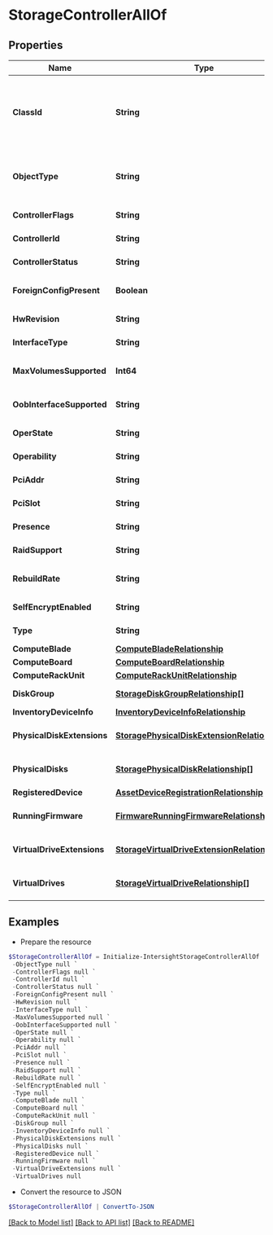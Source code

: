 # StorageControllerAllOf
## Properties

Name | Type | Description | Notes
------------ | ------------- | ------------- | -------------
**ClassId** | **String** | The fully-qualified name of the instantiated, concrete type. This property is used as a discriminator to identify the type of the payload when marshaling and unmarshaling data. | [default to "storage.Controller"]
**ObjectType** | **String** | The fully-qualified name of the instantiated, concrete type. The value should be the same as the &#39;ClassId&#39; property. | [default to "storage.Controller"]
**ControllerFlags** | **String** | The flags for the storage controller. | [optional] [readonly] 
**ControllerId** | **String** | The Id of the storage controller. | [optional] [readonly] 
**ControllerStatus** | **String** | The current status of controller. | [optional] [readonly] 
**ForeignConfigPresent** | **Boolean** | Storage controller has detected disks in foreign config. | [optional] 
**HwRevision** | **String** | The hardware revision of controller. | [optional] [readonly] 
**InterfaceType** | **String** | Interface types are Sas, Sata, PCH. | [optional] 
**MaxVolumesSupported** | **Int64** | Maximum virtual drives that can be created on this Storage Controller. | [optional] 
**OobInterfaceSupported** | **String** | The CIMC support for out-of-band configuration of controller. | [optional] [readonly] 
**OperState** | **String** | The current operational state of controller. | [optional] [readonly] 
**Operability** | **String** | Operability state of the storage controller. | [optional] [readonly] 
**PciAddr** | **String** | The current pci address of controller. | [optional] [readonly] 
**PciSlot** | **String** | The pci slot name for the controller. | [optional] [readonly] 
**Presence** | **String** | Physical Presence State for the Storage Controller. | [optional] [readonly] 
**RaidSupport** | **String** | The RAID levels supported by controller. | [optional] [readonly] 
**RebuildRate** | **String** | Logical volume or RAID rebuild rate of Storage Controller. | [optional] [readonly] 
**SelfEncryptEnabled** | **String** | Storage controller disk self encryption state. | [optional] 
**Type** | **String** | Controller types are Raid, FlexFlash. | [optional] [readonly] 
**ComputeBlade** | [**ComputeBladeRelationship**](ComputeBladeRelationship.md) |  | [optional] 
**ComputeBoard** | [**ComputeBoardRelationship**](ComputeBoardRelationship.md) |  | [optional] 
**ComputeRackUnit** | [**ComputeRackUnitRelationship**](ComputeRackUnitRelationship.md) |  | [optional] 
**DiskGroup** | [**StorageDiskGroupRelationship[]**](StorageDiskGroupRelationship.md) | An array of relationships to storageDiskGroup resources. | [optional] 
**InventoryDeviceInfo** | [**InventoryDeviceInfoRelationship**](InventoryDeviceInfoRelationship.md) |  | [optional] 
**PhysicalDiskExtensions** | [**StoragePhysicalDiskExtensionRelationship[]**](StoragePhysicalDiskExtensionRelationship.md) | An array of relationships to storagePhysicalDiskExtension resources. | [optional] [readonly] 
**PhysicalDisks** | [**StoragePhysicalDiskRelationship[]**](StoragePhysicalDiskRelationship.md) | An array of relationships to storagePhysicalDisk resources. | [optional] [readonly] 
**RegisteredDevice** | [**AssetDeviceRegistrationRelationship**](AssetDeviceRegistrationRelationship.md) |  | [optional] 
**RunningFirmware** | [**FirmwareRunningFirmwareRelationship[]**](FirmwareRunningFirmwareRelationship.md) | An array of relationships to firmwareRunningFirmware resources. | [optional] [readonly] 
**VirtualDriveExtensions** | [**StorageVirtualDriveExtensionRelationship[]**](StorageVirtualDriveExtensionRelationship.md) | An array of relationships to storageVirtualDriveExtension resources. | [optional] [readonly] 
**VirtualDrives** | [**StorageVirtualDriveRelationship[]**](StorageVirtualDriveRelationship.md) | An array of relationships to storageVirtualDrive resources. | [optional] [readonly] 

## Examples

- Prepare the resource
```powershell
$StorageControllerAllOf = Initialize-IntersightStorageControllerAllOf  -ClassId null `
 -ObjectType null `
 -ControllerFlags null `
 -ControllerId null `
 -ControllerStatus null `
 -ForeignConfigPresent null `
 -HwRevision null `
 -InterfaceType null `
 -MaxVolumesSupported null `
 -OobInterfaceSupported null `
 -OperState null `
 -Operability null `
 -PciAddr null `
 -PciSlot null `
 -Presence null `
 -RaidSupport null `
 -RebuildRate null `
 -SelfEncryptEnabled null `
 -Type null `
 -ComputeBlade null `
 -ComputeBoard null `
 -ComputeRackUnit null `
 -DiskGroup null `
 -InventoryDeviceInfo null `
 -PhysicalDiskExtensions null `
 -PhysicalDisks null `
 -RegisteredDevice null `
 -RunningFirmware null `
 -VirtualDriveExtensions null `
 -VirtualDrives null
```

- Convert the resource to JSON
```powershell
$StorageControllerAllOf | ConvertTo-JSON
```

[[Back to Model list]](../README.md#documentation-for-models) [[Back to API list]](../README.md#documentation-for-api-endpoints) [[Back to README]](../README.md)

